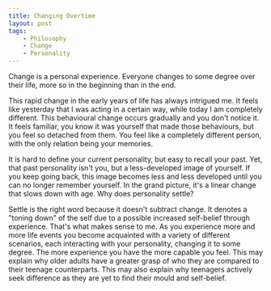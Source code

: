 ```yaml
---
title: Changing Overtime
layout: post
tags:
    - Philosophy
    - Change
    - Personality
---
```


Change is a personal experience. Everyone changes to some degree over their life, more so in the beginning than in the end. 

This rapid change in the early years of life has always intrigued me. It feels like yesterday that I was acting in a certain way, while today I am completely different. This behavioural change occurs gradually and you don't notice it. It feels familiar, you know it was yourself that made those behaviours, but you feel so detached from them. You feel like a completely different person, with the only relation being your memories.

It is hard to define your current personality, but easy to recall your past. Yet, that past personality isn't you, but a less-developed image of yourself. If you keep going back, this image becomes less and less developed until you can no longer remember yourself. In the grand picture, it's a linear change that slows down with age. Why does personality settle? 

Settle is the right word because it doesn't subtract change. It denotes a "toning down" of the self due to a possible increased self-belief through experience. That's what makes sense to me. As you experience more and more life events you become acquainted with a variety of different scenarios, each interacting with your personality, changing it to some degree. The more experience you have the more capable you feel. This may explain why older adults have a greater grasp of who they are compared to their teenage counterparts. This may also explain why teenagers actively seek difference as they are yet to find their mould and self-belief. 
